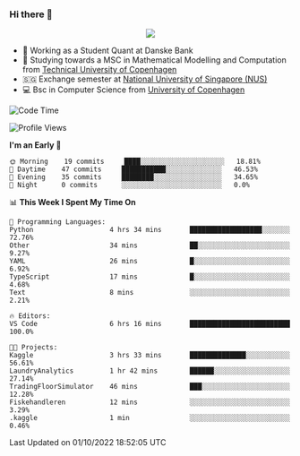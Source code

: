 ### Hi there 👋

<p align="center">
  <img src="https://media4.giphy.com/media/3ohzdKy5Z8TChSDuiA/giphy.gif?cid=ecf05e47r69cojk56gup9q8mep9liy48s94dn2uxsfh6fv39&rid=giphy.gif&ct=g" />
</p>

* 🏦 Working as a Student Quant at Danske Bank
* 🧮 Studying towards a MSC in Mathematical Modelling and Computation from [Technical University of Copenhagen](https://www.dtu.dk)
* 🇸🇬 Exchange semester at [National University of Singapore (NUS)](https://www.nus.edu.sg)
* 💻 Bsc in Computer Science from [University of Copenhagen](https://www.ku.dk/english/)


<!--START_SECTION:waka-->
![Code Time](http://img.shields.io/badge/Code%20Time-2%20hrs%2040%20mins-blue)

![Profile Views](http://img.shields.io/badge/Profile%20Views-16-blue)

**I'm an Early 🐤** 

```text
🌞 Morning    19 commits     ████░░░░░░░░░░░░░░░░░░░░░   18.81% 
🌆 Daytime    47 commits     ███████████░░░░░░░░░░░░░░   46.53% 
🌃 Evening    35 commits     ████████░░░░░░░░░░░░░░░░░   34.65% 
🌙 Night      0 commits      ░░░░░░░░░░░░░░░░░░░░░░░░░   0.0%

```


📊 **This Week I Spent My Time On** 

```text
💬 Programming Languages: 
Python                   4 hrs 34 mins       ██████████████████░░░░░░░   72.76% 
Other                    34 mins             ██░░░░░░░░░░░░░░░░░░░░░░░   9.27% 
YAML                     26 mins             █░░░░░░░░░░░░░░░░░░░░░░░░   6.92% 
TypeScript               17 mins             █░░░░░░░░░░░░░░░░░░░░░░░░   4.68% 
Text                     8 mins              ░░░░░░░░░░░░░░░░░░░░░░░░░   2.21%

🔥 Editors: 
VS Code                  6 hrs 16 mins       █████████████████████████   100.0%

🐱‍💻 Projects: 
Kaggle                   3 hrs 33 mins       ██████████████░░░░░░░░░░░   56.61% 
LaundryAnalytics         1 hr 42 mins        ██████░░░░░░░░░░░░░░░░░░░   27.14% 
TradingFloorSimulator    46 mins             ███░░░░░░░░░░░░░░░░░░░░░░   12.28% 
Fiskehandleren           12 mins             ░░░░░░░░░░░░░░░░░░░░░░░░░   3.29% 
.kaggle                  1 min               ░░░░░░░░░░░░░░░░░░░░░░░░░   0.46%

```


 Last Updated on 01/10/2022 18:52:05 UTC
<!--END_SECTION:waka-->
